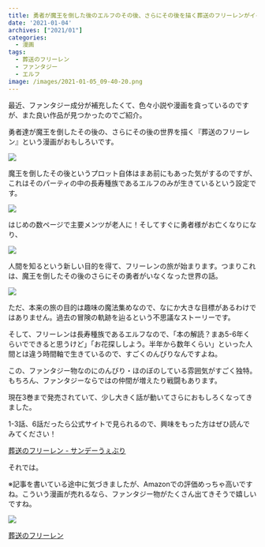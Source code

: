 ```yaml
---
title: 勇者が魔王を倒した後のエルフのその後、さらにその後を描く葬送のフリーレンがイイ！
date: '2021-01-04'
archives: ["2021/01"]
categories:
  - 漫画
tags:
  - 葬送のフリーレン
  - ファンタジー
  - エルフ
image: /images/2021-01-05_09-40-20.png
---
```

最近、ファンタジー成分が補充したくて、色々小説や漫画を貪っているのですが、また良い作品が見つかったのでご紹介。

勇者達が魔王を倒したその後の、さらにその後の世界を描く『葬送のフリーレン』という漫画がおもしろいです。

![](/images/2021-01-05_09-40-35.png)

魔王を倒したその後というプロット自体はまあ前にもあった気がするのですが、これはそのパーティの中の長寿種族であるエルフのみが生きているという設定です。

![](/images/2021-01-05_09-40-49.png)

はじめの数ページで主要メンツが老人に！そしてすぐに勇者様がお亡くなりになり、

![](/images/2021-01-05_09-41-07.png)

人間を知るという新しい目的を得て、フリーレンの旅が始まります。つまりこれは、魔王を倒したその後のさらにその勇者がいなくなった世界の話。

![](/images/2021-01-05_09-41-15.png)

ただ、本来の旅の目的は趣味の魔法集めなので、なにか大きな目標があるわけではありません。過去の冒険の軌跡を辿るという不思議なストーリーです。

そして、フリーレンは長寿種族であるエルフなので、「本の解読？まあ5-6年くらいでできると思うけど」「お花探ししよう。半年から数年くらい」といった人間とは違う時間軸で生きているので、すごくのんびりなんですよね。

この、ファンタジー物なのにのんびり・ほのぼのしている雰囲気がすごく独特。もちろん、ファンタジーならではの仲間が増えたり戦闘もあります。

現在3巻まで発売されていて、少し大きく話が動いてさらにおもしろくなってきました。

1-3話、6話だったら公式サイトで見られるので、興味をもった方はぜひ読んでみてください！

[葬送のフリーレン - サンデーうぇぶり](https://www.sunday-webry.com/detail.php?title_id=1093)

それでは。

※記事を書いている途中に気づきましたが、Amazonでの評価めっちゃ高いですね。こういう漫画が売れるなら、ファンタジー物がたくさん出てきそうで嬉しいですね。

<div class="amazfy">
<a href="https://www.amazon.co.jp/dp/4098501805?tag=t4traw-22">
<img src="https://ws-fe.amazon-adsystem.com/widgets/q?_encoding=UTF8&ASIN=4098501805&Format=_SL250_&ID=AsinImage&MarketPlace=JP&ServiceVersion=20070822&WS=1&tag=t4traw-22&language=ja_JP">
<p>葬送のフリーレン</p>
</a>
</div>
